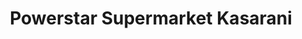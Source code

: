 ---
title: "Powerstar Supermarket Kasarani"
url: /nairobi/powerstar-supermarket-kasarani/
shop: Supermarkt
---